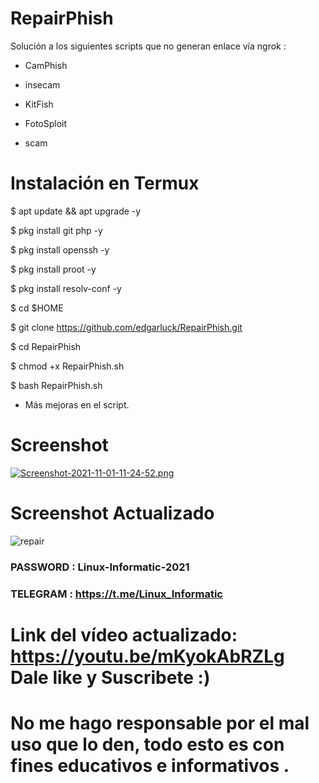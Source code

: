 # RepairPhish
Solución a los siguientes scripts que no generan enlace vía ngrok :
 * CamPhish

 * insecam

 * KitFish

 * FotoSploit

 * scam 

# Instalación en Termux

$ apt update && apt upgrade -y

$ pkg install git php -y

$ pkg install openssh -y

$ pkg install proot -y

$ pkg install resolv-conf -y

$ cd $HOME

$ git clone https://github.com/edgarluck/RepairPhish.git

$ cd RepairPhish

$ chmod +x RepairPhish.sh

$ bash RepairPhish.sh

* Más mejoras en el script.

# Screenshot 
[![Screenshot-2021-11-01-11-24-52.png](https://i.postimg.cc/zDs304Xj/Screenshot-2021-11-01-11-24-52.png)](https://postimg.cc/LhVHsCPY)

# Screenshot Actualizado
![repair](https://user-images.githubusercontent.com/76820660/164955880-dbde2022-3071-470e-af85-3cdda44f9140.jpg)


### PASSWORD : Linux-Informatic-2021
### TELEGRAM : https://t.me/Linux_Informatic


# Link del vídeo actualizado: https://youtu.be/mKyokAbRZLg Dale like y Suscribete :)

# No me hago responsable por el mal uso que lo den, todo esto es con fines educativos e informativos .
